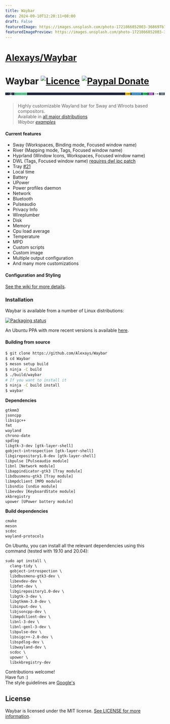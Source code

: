 ```yaml
---
title: Waybar
date: 2024-09-10T12:20:11+08:00
draft: False
featuredImage: https://images.unsplash.com/photo-1721866852003-368697b77b44?ixid=M3w0NjAwMjJ8MHwxfHJhbmRvbXx8fHx8fHx8fDE3MjU5NDE5MTJ8&ixlib=rb-4.0.3
featuredImagePreview: https://images.unsplash.com/photo-1721866852003-368697b77b44?ixid=M3w0NjAwMjJ8MHwxfHJhbmRvbXx8fHx8fHx8fDE3MjU5NDE5MTJ8&ixlib=rb-4.0.3
---
```


# [Alexays/Waybar](https://github.com/Alexays/Waybar)

# Waybar [![Licence](https://img.shields.io/badge/License-MIT-yellow.svg)](LICENSE) [![Paypal Donate](https://img.shields.io/badge/Donate-Paypal-2244dd.svg)](https://paypal.me/ARouillard)<br>![Waybar](https://raw.githubusercontent.com/alexays/waybar/master/preview-2.png)

> Highly customizable Wayland bar for Sway and Wlroots based compositors.<br>
> Available in [all major distributions](https://github.com/Alexays/Waybar/wiki/Installation)<br>
> *Waybar [examples](https://github.com/Alexays/Waybar/wiki/Examples)*

#### Current features
- Sway (Workspaces, Binding mode, Focused window name)
- River (Mapping mode, Tags, Focused window name)
- Hyprland (Window Icons, Workspaces, Focused window name)
- DWL (Tags, Focused window name) [requires dwl ipc patch](https://github.com/djpohly/dwl/wiki/ipc)
- Tray [#21](https://github.com/Alexays/Waybar/issues/21)
- Local time
- Battery
- UPower
- Power profiles daemon
- Network
- Bluetooth
- Pulseaudio
- Privacy Info
- Wireplumber
- Disk
- Memory
- Cpu load average
- Temperature
- MPD
- Custom scripts
- Custom image
- Multiple output configuration
- And many more customizations

#### Configuration and Styling

[See the wiki for more details](https://github.com/Alexays/Waybar/wiki).

### Installation

Waybar is available from a number of Linux distributions:

[![Packaging status](https://repology.org/badge/vertical-allrepos/waybar.svg?columns=3&header=Waybar%20Downstream%20Packaging)](https://repology.org/project/waybar/versions)

An Ubuntu PPA with more recent versions is available
[here](https://launchpad.net/~nschloe/+archive/ubuntu/waybar).


#### Building from source

```bash
$ git clone https://github.com/Alexays/Waybar
$ cd Waybar
$ meson setup build
$ ninja -C build
$ ./build/waybar
# If you want to install it
$ ninja -C build install
$ waybar
```

**Dependencies**

```
gtkmm3
jsoncpp
libsigc++
fmt
wayland
chrono-date
spdlog
libgtk-3-dev [gtk-layer-shell]
gobject-introspection [gtk-layer-shell]
libgirepository1.0-dev [gtk-layer-shell]
libpulse [Pulseaudio module]
libnl [Network module]
libappindicator-gtk3 [Tray module]
libdbusmenu-gtk3 [Tray module]
libmpdclient [MPD module]
libsndio [sndio module]
libevdev [KeyboardState module]
xkbregistry
upower [UPower battery module]
```

**Build dependencies**

```
cmake
meson
scdoc
wayland-protocols
```

On Ubuntu, you can install all the relevant dependencies using this command (tested with 19.10 and 20.04):

```
sudo apt install \
  clang-tidy \
  gobject-introspection \
  libdbusmenu-gtk3-dev \
  libevdev-dev \
  libfmt-dev \
  libgirepository1.0-dev \
  libgtk-3-dev \
  libgtkmm-3.0-dev \
  libinput-dev \
  libjsoncpp-dev \
  libmpdclient-dev \
  libnl-3-dev \
  libnl-genl-3-dev \
  libpulse-dev \
  libsigc++-2.0-dev \
  libspdlog-dev \
  libwayland-dev \
  scdoc \
  upower \
  libxkbregistry-dev
```


Contributions welcome!<br>
Have fun :)<br>
The style guidelines are [Google's](https://google.github.io/styleguide/cppguide.html)

## License

Waybar is licensed under the MIT license. [See LICENSE for more information](https://github.com/Alexays/Waybar/blob/master/LICENSE).
